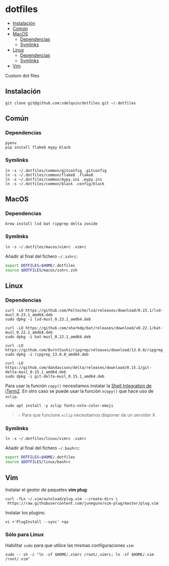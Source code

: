 # dotfiles <!-- omit from toc -->

- [Instalación](#instalación)
- [Común](#común)
- [MacOS](#macos)
  - [Dependencias](#dependencias)
  - [Symlinks](#symlinks)
- [Linux](#linux)
  - [Dependencias](#dependencias-1)
  - [Symlinks](#symlinks-1)
- [Vim](#vim)

Custom dot files

## Instalación

```console
git clone git@github.com:sdelquin/dotfiles.git ~/.dotfiles
```

## Común

### Dependencias <!-- omit from toc -->

```console
pyenv
pip install flake8 mypy black
```

### Symlinks <!-- omit from toc -->

```console
ln -s ~/.dotfiles/common/gitconfig .gitconfig
ln -s ~/.dotfiles/common/flake8 .flake8
ln -s ~/.dotfiles/common/mypy.ini .mypy.ini
ln -s ~/.dotfiles/common/black .config/black
```

## MacOS

### Dependencias

```console
brew install lsd bat ripgrep delta zoxide
```

### Symlinks

```console
ln -s ~/.dotfiles/macos/vimrc .vimrc
```

Añadir al final del fichero `~/.zshrc`:

```bash
export DOTFILES=$HOME/.dotfiles
source $DOTFILES/macos/zshrc.zsh
```

## Linux

### Dependencias

```console
curl -LO https://github.com/Peltoche/lsd/releases/download/0.23.1/lsd-musl_0.23.1_amd64.deb
sudo dpkg -i lsd-musl_0.23.1_amd64.deb

curl -LO https://github.com/sharkdp/bat/releases/download/v0.22.1/bat-musl_0.22.1_amd64.deb
sudo dpkg -i bat-musl_0.22.1_amd64.deb

curl -LO https://github.com/BurntSushi/ripgrep/releases/download/13.0.0/ripgrep_13.0.0_amd64.deb
sudo dpkg -i ripgrep_13.0.0_amd64.deb

curl -LO https://github.com/dandavison/delta/releases/download/0.15.1/git-delta-musl_0.15.1_amd64.deb
sudo dpkg -i git-delta-musl_0.15.1_amd64.deb
```

Para usar la función `copy()` necesitamos instalar la [Shell Integration de iTerm2](https://iterm2.com/documentation-utilities.html). En otro caso se puede usar la función `xcopy()` que hace uso de `xclip`.

```console
sudo apt install -y xclip fonts-noto-color-emoji
```

> 💡 Para que funcione `xclip` necesitamos disponer de un servidor X

### Symlinks

```console
ln -s ~/.dotfiles/linux/vimrc .vimrc
```

Añadir al final del fichero `~/.bashrc`:

```bash
export DOTFILES=$HOME/.dotfiles
source $DOTFILES/linux/bashrc
```

## Vim

Instalar el gestor de paquetes **vim plug**:

```console
curl -fLo ~/.vim/autoload/plug.vim --create-dirs \
 https://raw.githubusercontent.com/junegunn/vim-plug/master/plug.vim
```

Instalar los plugins:

```console
vi +'PlugInstall --sync' +qa
```

### Sólo para Linux <!-- omit from toc -->

Habilitar `sudo` para que utilice las mismas configuraciones `vim`:

```console
sudo -- sh -c "ln -sf $HOME/.vimrc /root/.vimrc; ln -sf $HOME/.vim /root/.vim"
```
